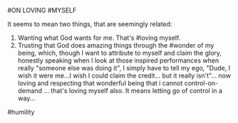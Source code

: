 #ON LOVING #MYSELF

It seems to mean two things, that are seemingly related:
1. Wanting what God wants for me. That's #loving myself.
2. Trusting that God does amazing things through the #wonder of my being, which, though I want to attribute to myself and claim the glory, honestly speaking when I look at those inspired performances when really "someone else was doing it", I simply have to tell my ego, "Dude, I wish it were me...I wish I could claim the credit... but it really isn't"... now loving and respecting that wonderful being that i cannot control-on-demand ... that's loving myself also. It means letting go of control in a way...

#humility 